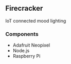 ## Firecracker
IoT connected mood lighting

### Components
* Adafruit Neopixel
* Node.js
* Raspberry Pi
